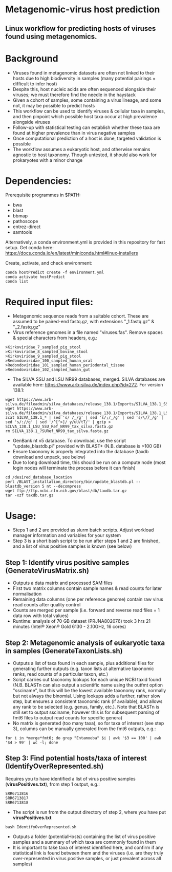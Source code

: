 # Metagenomic-virus host prediction

## Linux workflow for predicting hosts of viruses found using metagenomics.

# Background
- Viruses found in metagenomic datasets are often not linked to their hosts due to high biodiversity in samples (many potential pairings = difficult to infer host)
- Despite this, host nucleic acids are often sequenced alongside their viruses; we must therefore find the needle in the haystack
- Given a cohort of samples, some containing a virus lineage, and some not, it may be possible to predict hosts
- This workflow can be used to identify viruses & cellular taxa in samples, and then pinpoint which possible host taxa occur at high prevalence alongside viruses
- Follow-up with statistical testing can establish whether these taxa are found at higher prevalence than in virus negative samples
- Once computational prediction of a host is done, targeted validation is possible
- The workflow assumes a eukaryotic host, and otherwise remains agnostic to host taxonomy. Though untested, it should also work for prokaryotes with a minor change

# Dependencies:
Prerequisite programmes in $PATH:
- bwa
- blast
- bbmap
- pathoscope
- entrez-direct
- samtools

Alternatively, a conda environment.yml is provided in this repository for fast setup.
Get conda here:
https://docs.conda.io/en/latest/miniconda.html#linux-installers

Create, activate, and check environment:
```
conda hostPredict create -f environment.yml
conda activate hostPredict
conda list
```

# Required input files:
- Metagenomic sequence reads from a suitable cohort. These are assumed to be paired-end fastq.gz, with extensions "_1.fastq.gz" & "_2.fastq.gz"
- Virus reference genomes in a file named "viruses.fas". Remove spaces & special characters from headers, e.g.:
```
>Kirkoviridae_7_sampled_pig_stool
>Kirkoviridae_8_sampled_bovine_stool
>Kirkoviridae_9_sampled_pig_stool
>Redondoviridae_100_sampled_human_oral
>Redondoviridae_101_sampled_human_periodontal_tissue
>Redondoviridae_102_sampled_human_gut
```
- The SILVA SSU and LSU NR99 databases, merged. SILVA databases are available here: https://www.arb-silva.de/index.php?id=272. For version 138.1:
```
wget https://www.arb-silva.de/fileadmin/silva_databases/release_138.1/Exports/SILVA_138.1_SSURef_NR99_tax_silva.fasta.gz
wget https://www.arb-silva.de/fileadmin/silva_databases/release_138.1/Exports/SILVA_138.1_LSURef_NR99_tax_silva.fasta.gz
zcat SILVA_138.1_* | sed 's/ /_/g' | sed 's/;/_/g' | sed 's/\//_/g' | sed 's/://g' | sed '/^[^>]/ y/uU/tT/' | gzip > SILVA_138.1_LSU_SSU_Ref_NR99_tax_silva.fasta.gz
rm SILVA_138.1_?SURef_NR99_tax_silva.fasta.gz
```
- GenBank nt v5 database. To download, use the script "update_blastdb.pl" provided with BLAST+ (N.B. database is >100 GB)
- Ensure taxonomy is properly integrated into the database (taxdb download and unpack, see below)
- Due to long download time, this should be run on a compute node (most login nodes will terminate the process before it can finish)
```
cd /desired_database_location
perl /BLAST_installation_directory/bin/update_blastdb.pl --blastdb_version 5 nt --decompress
wget ftp://ftp.ncbi.nlm.nih.gov/blast/db/taxdb.tar.gz
tar -xzf taxdb.tar.gz
```
# Usage:

- Steps 1 and 2 are provided as slurm batch scripts. Adjust workload manager information and variables for your system
- Step 3 is a short bash script to be run after steps 1 and 2 are finished, and a list of virus positive samples is known (see below)

## Step 1: Identify virus positive samples (GenerateVirusMatrix.sh)
- Outputs a data matrix and processed SAM files
- First two matrix columns contain sample names & read counts for later normalisation
- Remaining data columns (one per reference genome) contain raw virus read counts after quality control
- Counts are merged per sample (i.e. forward and reverse read files = 1 data row with total values)
- Runtime: analysis of 70 GB dataset (PRJNA802076) took 3 hrs 21 minutes (Intel® Xeon® Gold 6130 - 2.10GHz, 16 cores)
## Step 2: Metagenomic analysis of eukaryotic taxa in samples (GenerateTaxonLists.sh)
- Outputs a list of taxa found in each sample, plus additional files for generating further outputs (e.g. taxon lists at alternative taxonomic ranks, read counts of a particular taxon, etc.)
- Script carries out taxonomy lookups for each unique NCBI taxid found (N.B. BLASTn can also output a scientific name using the outfmt option "ssciname", but this will be the lowest available taxonomy rank, normally but not always the binomial. Using lookups adds a further, rather slow step, but ensures a consistent taxonomic rank (if available), and allows any rank to be selected (e.g. genus, family, etc.). Note that BLASTn is still set to output ssciname, however this is for subsequent parsing of fmt6 files to output read counts for specific genera)
- No matrix is generated (too many taxa), so for taxa of interest (see step 3), columns can be manually generated from the fmt6 outputs, e.g.:
```
for i in *merge*fmt6; do grep "Entamoeba" $i | awk '$3 == 100' | awk '$4 > 99' | wc -l; done 
```
## Step 3: Find potential hosts/taxa of interest (IdentifyOverRepresented.sh)
Requires you to have identified a list of virus positive samples (**virusPositives.txt**), from step 1 output, e.g.:
```
SRR6713816
SRR6713817
SRR6713818
````
- The script is run from the output directory of step 2, where you have put **virusPositives.txt**
```
bash IdentifyOverRepresented.sh
```
- Outputs a folder (potentialHosts) containing the list of virus positive samples and a summary of which taxa are commonly found in them
- It is important to take taxa of interest identified here, and confirm if any statistical link is found between them and the viruses (i.e. are they truly over-represented in virus positive samples, or just prevalent across all samples)
